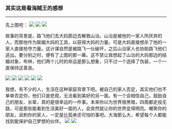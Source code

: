 ### 其实这是看海贼王的感想
***
先上图吧：
<img src="./img/899_01.png">
<img src="./img/899_02.png">
<img src="./img/899_03.png">

故事的背景是，路飞他们去大妈那边去解救山治。山治是被他的一家人所厌弃的人，而那他作为联姻大妈的工具，以获得大妈的力量。可是大妈直接想杀了他的一家人直接抢夺力量。这计谋自然是被路飞一伙破坏，之后山治家人也协助路飞他们逃出。要分别之时，便有了上图的那一幕。这不禁让我想起了山治的大妈那边的结婚对象，布林，他们两个儿时的命运是那么想象，只不过一个选择了伪装，一个一直保持这善良。

<img src="./img/862_01.png">
<img src="./img/862_02.png">
<img src="./img/862_03.png">
<img src="./img/862_04.png">
<img src="./img/862_05.png">
<img src="./img/862_06.png">

我想，有不少的人，生活在这种家庭背景下吧。被自己的家人否定，其实他们也不单单否定你，他们只是悲观，无法看到美好的另一面。有一个会相信自己，鼓励自己的朋友、长辈，真的是很幸运的一件事。本来你以为世界很黑暗，四周都走投无路，可是那些能看到生活美好一面的人，会突然就让你的世界变得明亮。嘲笑你的朋友，讽刺你的家人，一定是比孤单还可怕的事吧。大海那么大，希望每个人都能找到能保护自己梦想的伙伴。
<img src="./img/397_01.png">
<img src="./img/397_02.png">

